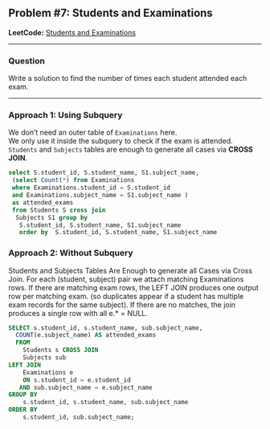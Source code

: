 ## Problem #7: Students and Examinations

**LeetCode:** [Students and Examinations](https://leetcode.com/problems/students-and-examinations)

---

### Question  
Write a solution to find the number of times each student attended each exam.

---

### Approach 1: Using Subquery  

We don’t need an outer table of `Examinations` here.  
We only use it inside the subquery to check if the exam is attended.  
`Students` and `Subjects` tables are enough to generate all cases via **CROSS JOIN**.  
```sql
select S.student_id, S.student_name, S1.subject_name,
 (select Count(*) from Examinations 
 where Examinations.student_id = S.student_id 
 and Examinations.subject_name = S1.subject_name ) 
 as attended_exams 
 from Students S cross join 
  Subjects S1 group by
   S.student_id, S.student_name, S1.subject_name 
   order by  S.student_id, S.student_name, S1.subject_name
```

### Approach 2: Without Subquery
Students and Subjects Tables Are Enough to generate all Cases via Cross Join.
For each (student, subject) pair we attach matching Examinations rows.
If there are matching exam rows, the LEFT JOIN produces one output row per matching exam.
(so duplicates appear if a student has multiple exam records for the same subject).
If there are no matches, the join produces a single row with all e.* = NULL.
```sql
SELECT s.student_id, s.student_name, sub.subject_name, 
  COUNT(e.subject_name) AS attended_exams
  FROM 
    Students s CROSS JOIN 
    Subjects sub
LEFT JOIN 
    Examinations e
    ON s.student_id = e.student_id
   AND sub.subject_name = e.subject_name
GROUP BY 
    s.student_id, s.student_name, sub.subject_name
ORDER BY 
    s.student_id, sub.subject_name;
```
